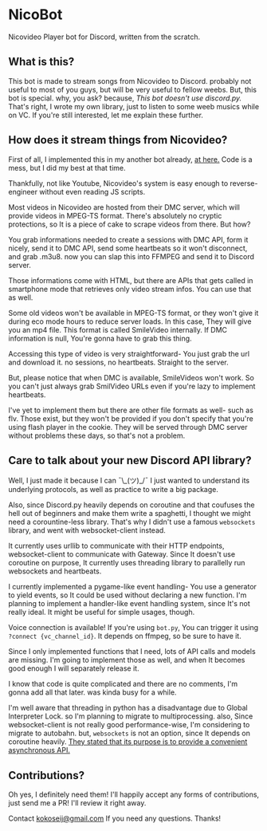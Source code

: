 # NicoBot
Nicovideo Player bot for Discord, written from the scratch.

## What is this?
This bot is made to stream songs from Nicovideo to Discord. probably not useful to most of you guys, but will be very useful to fellow weebs.
But, this bot is special. why, you ask? because, *This bot doesn't use discord.py.*
That's right, I wrote my own library, just to listen to some weeb musics while on VC.
If you're still interested, let me explain these further.

## How does it stream things from Nicovideo?
First of all, I implemented this in my another bot already, [at here.](https://github.com/KokoseiJ/DiscordBot/blob/master/modules/nico.py)
Code is a mess, but I did my best at that time.

Thankfully, not like Youtube, Nicovideo's system is easy enough to reverse-engineer without even reading JS scripts.

Most videos in Nicovideo are hosted from their DMC server, which will provide videos in MPEG-TS format.
There's absolutely no cryptic protections, so It is a piece of cake to scrape videos from there. But how?

You grab informations needed to create a sessions with DMC API, form it nicely, send it to DMC API,
send some heartbeats so it won't disconnect, and grab .m3u8. now you can slap this into FFMPEG and send it to Discord server.

Those informations come with HTML, but there are APIs that gets called in smartphone mode that retrieves only video stream infos. You can use that as well.

Some old videos won't be available in MPEG-TS format, or they won't give it during eco mode hours to reduce server loads.
In this case, They will give you an mp4 file. This format is called SmileVideo internally.
If DMC information is null, You're gonna have to grab this thing.

Accessing this type of video is very straightforward- You just grab the url and download it. no sessions, no heartbeats. Straight to the server.

But, please notice that when DMC is available, SmileVideos won't work. So you can't just always grab SmilVideo URLs even if you're lazy to implement heartbeats.

I've yet to implement them but there are other file formats as well- such as flv.
Those exist, but they won't be provided if you don't specify that you're using flash player in the cookie.
They will be served through DMC server without problems these days, so that's not a problem.

## Care to talk about your new Discord API library?
Well, I just made it because I can ¯\\\_(ツ)_/¯
I just wanted to understand its underlying protocols, as well as practice to write a big package.

Also, since Discord.py heavily depends on coroutine and that coufuses the hell out of beginners and make them write a spaghetti,
I thought we might need a corountine-less library. That's why I didn't use a famous `websockets` library, and went with websocket-client instead.

It currently uses urllib to communicate with their HTTP endpoints, websocket-client to communicate with Gateway.
Since It doesn't use coroutine on purpose, It currently uses threading library to parallelly run websockets and heartbeats.

I currently implemented a pygame-like event handling- You use a generator to yield events, so It could be used without declaring a new function.
I'm planning to implement a handler-like event handling system, since It's not really ideal. It might be useful for simple usages, though.

Voice connection is available! If you're using `bot.py`, You can trigger it using `?connect {vc_channel_id}`. It depends on ffmpeg, so be sure to have it.

Since I only implemented functions that I need, lots of API calls and models are missing.
I'm going to implement those as well, and when It becomes good enough I will separately release it.

I know that code is quite complicated and there are no comments, I'm gonna add all that later. was kinda busy for a while.

I'm well aware that threading in python has a disadvantage due to Global Interpreter Lock. so I'm planning to migrate to multiprocessing.
also, Since websocket-client is not really good performance-wise, I'm considering to migrate to autobahn.
but, `websockets` is not an option, since It depends on coroutine heavily.
[They stated that its purpose is to provide a convenient asynchronous API.](https://github.com/aaugustin/websockets/issues/173)

## Contributions?
Oh yes, I definitely need them! I'll happily accept any forms of contributions, just send me a PR! I'll review it right away.

Contact kokoseij@gmail.com If you need any questions. Thanks!
